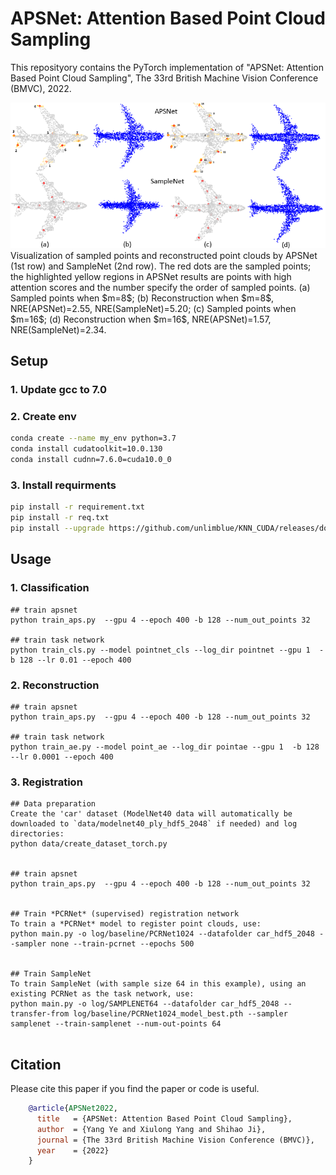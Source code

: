 # 


# APSNet: Attention Based Point Cloud Sampling
This reposityory contains the PyTorch implementation of "APSNet: Attention Based Point Cloud Sampling", The 33rd British Machine Vision Conference (BMVC), 2022.


<img width="700"  src="https://github.com/Yangyeeee/APSNet/blob/main/reconstruction.png">
Visualization of sampled points and reconstructed point clouds by APSNet (1st row) and SampleNet (2nd row). The red dots are the sampled points; the highlighted yellow regions in APSNet results are points with high attention scores and the number specify the order of sampled points. (a) Sampled points when $m=8$; (b) Reconstruction when $m=8$, NRE(APSNet)=2.55, NRE(SampleNet)=5.20; (c) Sampled points when $m=16$; (d) Reconstruction when $m=16$, NRE(APSNet)=1.57, NRE(SampleNet)=2.34.

## Setup

### 1. Update gcc to 7.0
### 2. Create env

```bash
conda create --name my_env python=3.7
conda install cudatoolkit=10.0.130
conda install cudnn=7.6.0=cuda10.0_0
```

### 3. Install requirments
```bash
pip install -r requirement.txt
pip install -r req.txt
pip install --upgrade https://github.com/unlimblue/KNN_CUDA/releases/download/0.2/KNN_CUDA-0.2-py3-none-any.whl
```

## Usage

### 1. Classification
```
## train apsnet 
python train_aps.py  --gpu 4 --epoch 400 -b 128 --num_out_points 32

## train task network
python train_cls.py --model pointnet_cls --log_dir pointnet --gpu 1  -b 128 --lr 0.01 --epoch 400

```

### 2. Reconstruction
```
## train apsnet 
python train_aps.py  --gpu 4 --epoch 400 -b 128 --num_out_points 32

## train task network
python train_ae.py --model point_ae --log_dir pointae --gpu 1  -b 128 --lr 0.0001 --epoch 400

```


### 3. Registration
```
## Data preparation
Create the 'car' dataset (ModelNet40 data will automatically be downloaded to `data/modelnet40_ply_hdf5_2048` if needed) and log directories:
python data/create_dataset_torch.py


## train apsnet 
python train_aps.py  --gpu 4 --epoch 400 -b 128 --num_out_points 32


## Train *PCRNet* (supervised) registration network
To train a *PCRNet* model to register point clouds, use:
python main.py -o log/baseline/PCRNet1024 --datafolder car_hdf5_2048 --sampler none --train-pcrnet --epochs 500


## Train SampleNet
To train SampleNet (with sample size 64 in this example), using an existing PCRNet as the task network, use:
python main.py -o log/SAMPLENET64 --datafolder car_hdf5_2048 --transfer-from log/baseline/PCRNet1024_model_best.pth --sampler samplenet --train-samplenet --num-out-points 64


```


## Citation
Please cite this paper if you find the paper or code is useful.
```bibtex
    @article{APSNet2022,
      title   = {APSNet: Attention Based Point Cloud Sampling},
      author  = {Yang Ye and Xiulong Yang and Shihao Ji}, 
      journal = {The 33rd British Machine Vision Conference (BMVC)},
      year    = {2022}
    }
```
